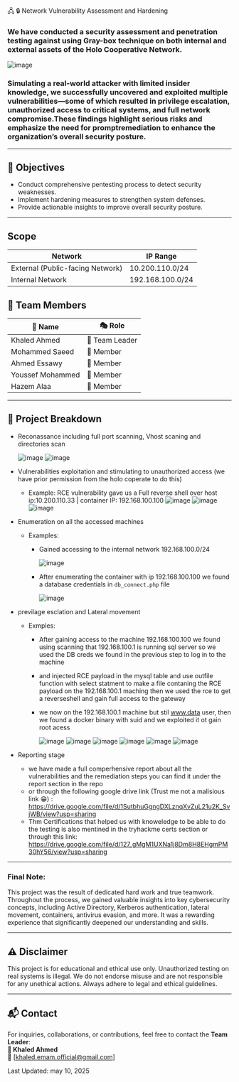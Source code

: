  🖧 🔒 Network Vulnerability Assessment and Hardening

### We have conducted  a security assessment and penetration testing against using Gray-box technique on both internal and external assets of the Holo Cooperative Network.
 ![image](https://github.com/user-attachments/assets/62a80215-0dbc-4574-bbf0-129b1f460e69)

### Simulating a real-world attacker with limited insider knowledge, we successfully uncovered and exploited multiple vulnerabilities—some of which resulted in privilege escalation, unauthorized access to critical systems, and full network compromise.These findings highlight serious risks and emphasize the need for promptremediation to enhance the organization’s overall security posture.
---

## 🎯 Objectives
- Conduct comprehensive pentesting process to detect security weaknesses.
- Implement hardening measures to strengthen system defenses.
- Provide actionable insights to improve overall security posture.

---
## Scope
|    Network                   | IP Range            |
|------------------------------|----------------------|
| External (Public-facing Network) | 10.200.110.0/24  |
| Internal Network             | 192.168.100.0/24     |


## 👥 Team Members  

| 🏅 Name            | 🎭 Role   |
|------------------|-----------|
|  Khaled Ahmed   | 🔹 Team Leader  |
| Mohammed Saeed   | 🔹 Member  |
| Ahmed Essawy   | 🔹 Member  |
| Youssef Mohammed | 🔹 Member  |
| Hazem Alaa      | 🔹 Member  |

--- 

## 📌 Project Breakdown  


- Reconassance including full port scanning, Vhost scaning and directories scan
  
   ![image](https://github.com/user-attachments/assets/4df80cb8-09cb-4f5d-8ec1-a7720272bf34)
   ![image](https://github.com/user-attachments/assets/c7d7749e-fcfa-4044-99cb-734f0d1f6806)

- Vulnerabilities exploitation and stimulating to unauthorized access (we have prior permission from the holo coperate to do this)
   * Example: RCE vulnerability gave us a Full reverse shell over host ip:10.200.110.33 | container IP: 192.168.100.100
     ![image](https://github.com/user-attachments/assets/8072c162-53b4-4c60-9a61-6f000e71dade)
     ![image](https://github.com/user-attachments/assets/2847851c-016d-47bb-857e-2b812a3caf68)
     ![image](https://github.com/user-attachments/assets/8aa45d92-b736-4ae0-830e-e100c068985c)

   
- Enumeration on all the accessed machines
  * Examples:
      * Gained accessing to the internal network 192.168.100.0/24
    
        ![image](https://github.com/user-attachments/assets/85b6ca20-da85-4aa4-ae9f-020fbea8cc3d)
    
      * After enumerating the container with ip 192.168.100.100 we found a database credentials in  `db_connect.php` file
    
          ![image](https://github.com/user-attachments/assets/0ec7023b-1457-42ad-b433-d60547cac07b)


- previlage esclation and Lateral movement

  * Exmples:
      * After gaining access to the machine 192.168.100.100 we found using scanning that 192.168.100.1 is running sql server so we used the DB creds we found in the previous step to log in to the machine
      * and injected RCE payload in the mysql table and use outfile function with select statment to make a file contaning the RCE payload on the 192.168.100.1 maching then we used the rce to get a reverseshell and gain full access to the gateway
      * we now on the 192.168.100.1 machine but stil www.data user, then we found a docker binary with suid and we exploited it ot gain root acess
    
         ![image](https://github.com/user-attachments/assets/83f9164a-d501-4c12-9ae4-533eb8899f52)
         ![image](https://github.com/user-attachments/assets/18a62b44-cca0-4c7a-a1ca-ca640c5d9774)
         ![image](https://github.com/user-attachments/assets/aa481f7b-3160-465c-9512-903f87896b78)
         ![image](https://github.com/user-attachments/assets/9a476ee4-709c-4ca5-8631-62ce7cb3995e)
         ![image](https://github.com/user-attachments/assets/a719d556-b47a-4cf7-bbb2-f4bfc0f50ae0)
         ![image](https://github.com/user-attachments/assets/1e452964-e850-4787-b26d-eba6cf50d02b)

    
    
- Reporting stage

  * we have made a full comperhensive report about all the vulnerabilities and the remediation steps you can find it under the report section in the repo
  * or through the  following google drive link (Trust me not a malisious link 😁) : https://drive.google.com/file/d/1SutbhuGgngDXLznqXvZuL21u2K_SvjWB/view?usp=sharing
  * Thm Certifications that helped us with knoweledge to be able to do the testing is also mentined in the tryhackme certs section or through this link: https://drive.google.com/file/d/127_gMgM1UXNa1j8Dm8H8EHgmPM30hY56/view?usp=sharing
  
 --- 

### Final Note:

This project was the result of dedicated hard work and true teamwork. Throughout the process, we gained valuable insights into key cybersecurity concepts, including Active Directory, Kerberos authentication, lateral movement, containers, antivirus evasion, and more.
It was a rewarding experience that significantly deepened our understanding and skills.


---

## ⚠️ Disclaimer  
This project is for educational and ethical use only. Unauthorized testing on real systems is illegal. We do not endorse misuse and are not responsible for any unethical actions. Always adhere to legal and ethical guidelines.  

---

## 📬 Contact  
For inquiries, collaborations, or contributions, feel free to contact the **Team Leader**:  
**🔹 Khaled Ahmed**  
📧 [khaled.emam.official@gmail.com]  

Last Updated: may 10, 2025


